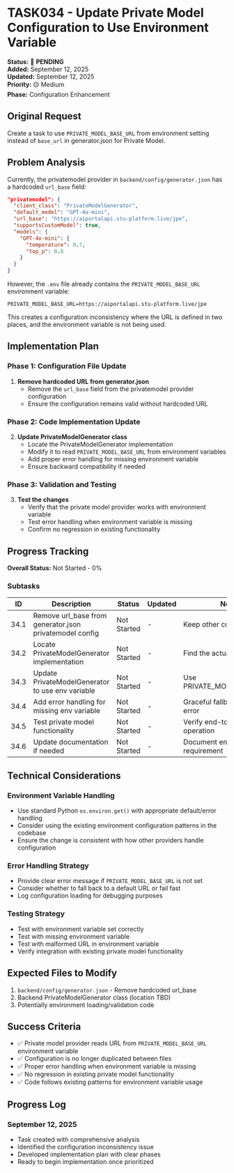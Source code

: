 # TASK034 - Update Private Model Configuration to Use Environment Variable

**Status:** 🔄 **PENDING**  
**Added:** September 12, 2025  
**Updated:** September 12, 2025  
**Priority:** 🟡 Medium  
**Phase:** Configuration Enhancement  

## Original Request
Create a task to use `PRIVATE_MODEL_BASE_URL` from environment setting instead of `base_url` in generator.json for Private Model.

## Problem Analysis
Currently, the privatemodel provider in `backend/config/generator.json` has a hardcoded `url_base` field:

```json
"privatemodel": {
  "client_class": "PrivateModelGenerator",
  "default_model": "GPT-4o-mini",
  "url_base": "https://aiportalapi.stu-platform.live/jpe",
  "supportsCustomModel": true,
  "models": {
    "GPT-4o-mini": {
      "temperature": 0.7,
      "top_p": 0.8
    }
  }
}
```

However, the `.env` file already contains the `PRIVATE_MODEL_BASE_URL` environment variable:
```
PRIVATE_MODEL_BASE_URL=https://aiportalapi.stu-platform.live/jpe
```

This creates a configuration inconsistency where the URL is defined in two places, and the environment variable is not being used.

## Implementation Plan

### Phase 1: Configuration File Update
1. **Remove hardcoded URL from generator.json**
   - Remove the `url_base` field from the privatemodel provider configuration
   - Ensure the configuration remains valid without hardcoded URL

### Phase 2: Code Implementation Update
2. **Update PrivateModelGenerator class**
   - Locate the PrivateModelGenerator implementation
   - Modify it to read `PRIVATE_MODEL_BASE_URL` from environment variables
   - Add proper error handling for missing environment variable
   - Ensure backward compatibility if needed

### Phase 3: Validation and Testing
3. **Test the changes**
   - Verify that the private model provider works with environment variable
   - Test error handling when environment variable is missing
   - Confirm no regression in existing functionality

## Progress Tracking

**Overall Status:** Not Started - 0%

### Subtasks
| ID | Description | Status | Updated | Notes |
|----|-------------|--------|---------|-------|
| 34.1 | Remove url_base from generator.json privatemodel config | Not Started | - | Keep other config intact |
| 34.2 | Locate PrivateModelGenerator implementation | Not Started | - | Find the actual class file |
| 34.3 | Update PrivateModelGenerator to use env variable | Not Started | - | Use PRIVATE_MODEL_BASE_URL |
| 34.4 | Add error handling for missing env variable | Not Started | - | Graceful fallback or clear error |
| 34.5 | Test private model functionality | Not Started | - | Verify end-to-end operation |
| 34.6 | Update documentation if needed | Not Started | - | Document env variable requirement |

## Technical Considerations

### Environment Variable Handling
- Use standard Python `os.environ.get()` with appropriate default/error handling
- Consider using the existing environment configuration patterns in the codebase
- Ensure the change is consistent with how other providers handle configuration

### Error Handling Strategy
- Provide clear error message if `PRIVATE_MODEL_BASE_URL` is not set
- Consider whether to fall back to a default URL or fail fast
- Log configuration loading for debugging purposes

### Testing Strategy
- Test with environment variable set correctly
- Test with missing environment variable
- Test with malformed URL in environment variable
- Verify integration with existing private model functionality

## Expected Files to Modify
1. `backend/config/generator.json` - Remove hardcoded url_base
2. Backend PrivateModelGenerator class (location TBD)
3. Potentially environment loading/validation code

## Success Criteria
- ✅ Private model provider reads URL from `PRIVATE_MODEL_BASE_URL` environment variable
- ✅ Configuration is no longer duplicated between files
- ✅ Proper error handling when environment variable is missing
- ✅ No regression in existing private model functionality
- ✅ Code follows existing patterns for environment variable usage

## Progress Log
### September 12, 2025
- Task created with comprehensive analysis
- Identified the configuration inconsistency issue
- Developed implementation plan with clear phases
- Ready to begin implementation once prioritized